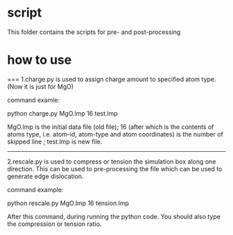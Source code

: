 # script

This folder contains the scripts for pre- and post-processing

# how to use
===
1.charge.py is used to assign charge amount to specified atom type. (Now it is just for MgO)

command examle:

python charge.py MgO.lmp 16 test.lmp

MgO.lmp is the initial data file (old file); 16 (after which is the contents of atoms type, i.e. atom-id, atom-type and atom coordinates) is the number of skipped line ; test.lmp is new file.

---
2.rescale.py is used to compress or tension the simulation box along one direction. This can be used to pre-processing the file which can be used to generate edge dislocation.

command example:

python rescale.py MgO.lmp 16 tension.lmp

After this command, during running the python code. You should also type the compression or tension ratio.
